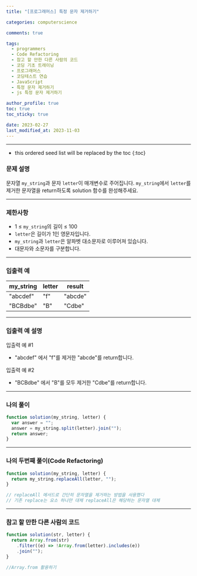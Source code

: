```yaml
---
title: "[프로그래머스] 특정 문자 제거하기"

categories: computerscience

comments: true

tags:
  - programmers
  - Code Refactoring
  - 참고 할 만한 다른 사람의 코드
  - 코딩 기초 트레이닝
  - 프로그래머스
  - 코딩테스트 연습
  - JavaScript
  - 특정 문자 제거하기
  - js 특정 문자 제거하기

author_profile: true
toc: true
toc_sticky: true

date: 2023-02-27
last_modified_at: 2023-11-03
---
```


---

<!-- prettier-ignore -->
* this ordered seed list will be replaced by the toc 
{:toc}

### 문제 설명

문자열 `my_string`과 문자 `letter`이 매개변수로 주어집니다. `my_string`에서 `letter`를 제거한 문자열을 return하도록 solution 함수를 완성해주세요.

---

### 제한사항

- 1 ≤ `my_string`의 길이 ≤ 100
- `letter`은 길이가 1인 영문자입니다.
- `my_string`과 `letter`은 알파벳 대소문자로 이루어져 있습니다.
- 대문자와 소문자를 구분합니다.

---

### 입출력 예

| my_string | letter | result  |
| --------- | ------ | ------- |
| "abcdef"  | "f"    | "abcde" |
| "BCBdbe"  | "B"    | "Cdbe"  |

---

### 입출력 예 설명

입출력 예 #1

- "abcdef" 에서 "f"를 제거한 "abcde"를 return합니다.

입출력 예 #2

- "BCBdbe" 에서 "B"를 모두 제거한 "Cdbe"를 return합니다.

---

### 나의 풀이

```jsx
function solution(my_string, letter) {
  var answer = "";
  answer = my_string.split(letter).join("");
  return answer;
}
```

---

### 나의 두번째 풀이(Code Refactoring)

```jsx
function solution(my_string, letter) {
  return my_string.replaceAll(letter, "");
}

// replaceAll 메서드로 간단히 문자열을 제거하는 방법을 사용했다
// 기존 replace는 요소 하나만 대체 replaceAll은 해당하는 문자열 대체
```

---

### 참고 할 만한 다른 사람의 코드

```jsx
function solution(str, letter) {
  return Array.from(str)
    .filter((e) => !Array.from(letter).includes(e))
    .join("");
}

//Array.from 활용하기
```
